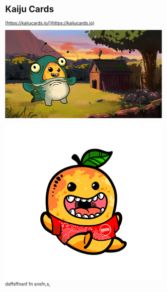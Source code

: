 # Kaiju Cards

[https://kaijucards.io/](https://kaijucards.io)

![](../../.gitbook/assets/image.png)

![](../../.gitbook/assets/kaijutrait.png)dsffsffnsnf fn snsfn,s,
